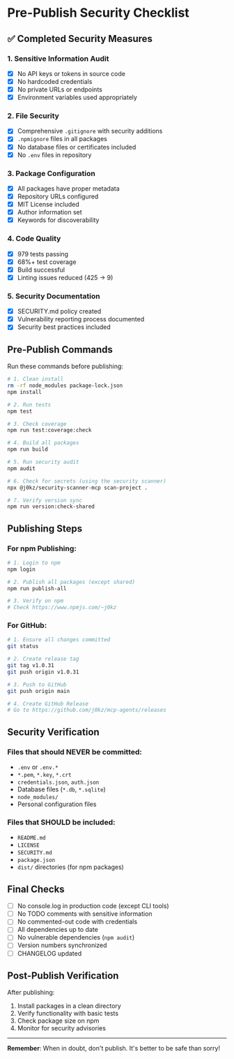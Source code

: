 # Pre-Publish Security Checklist

## ✅ Completed Security Measures

### 1. Sensitive Information Audit
- [x] No API keys or tokens in source code
- [x] No hardcoded credentials
- [x] No private URLs or endpoints
- [x] Environment variables used appropriately

### 2. File Security
- [x] Comprehensive `.gitignore` with security additions
- [x] `.npmignore` files in all packages
- [x] No database files or certificates included
- [x] No `.env` files in repository

### 3. Package Configuration
- [x] All packages have proper metadata
- [x] Repository URLs configured
- [x] MIT License included
- [x] Author information set
- [x] Keywords for discoverability

### 4. Code Quality
- [x] 979 tests passing
- [x] 68%+ test coverage
- [x] Build successful
- [x] Linting issues reduced (425 → 9)

### 5. Security Documentation
- [x] SECURITY.md policy created
- [x] Vulnerability reporting process documented
- [x] Security best practices included

## Pre-Publish Commands

Run these commands before publishing:

```bash
# 1. Clean install
rm -rf node_modules package-lock.json
npm install

# 2. Run tests
npm test

# 3. Check coverage
npm run test:coverage:check

# 4. Build all packages
npm run build

# 5. Run security audit
npm audit

# 6. Check for secrets (using the security scanner)
npx @j0kz/security-scanner-mcp scan-project .

# 7. Verify version sync
npm run version:check-shared
```

## Publishing Steps

### For npm Publishing:

```bash
# 1. Login to npm
npm login

# 2. Publish all packages (except shared)
npm run publish-all

# 3. Verify on npm
# Check https://www.npmjs.com/~j0kz
```

### For GitHub:

```bash
# 1. Ensure all changes committed
git status

# 2. Create release tag
git tag v1.0.31
git push origin v1.0.31

# 3. Push to GitHub
git push origin main

# 4. Create GitHub Release
# Go to https://github.com/j0kz/mcp-agents/releases
```

## Security Verification

### Files that should NEVER be committed:
- `.env` or `.env.*`
- `*.pem`, `*.key`, `*.crt`
- `credentials.json`, `auth.json`
- Database files (`*.db`, `*.sqlite`)
- `node_modules/`
- Personal configuration files

### Files that SHOULD be included:
- `README.md`
- `LICENSE`
- `SECURITY.md`
- `package.json`
- `dist/` directories (for npm packages)

## Final Checks

- [ ] No console.log in production code (except CLI tools)
- [ ] No TODO comments with sensitive information
- [ ] No commented-out code with credentials
- [ ] All dependencies up to date
- [ ] No vulnerable dependencies (`npm audit`)
- [ ] Version numbers synchronized
- [ ] CHANGELOG updated

## Post-Publish Verification

After publishing:
1. Install packages in a clean directory
2. Verify functionality with basic tests
3. Check package size on npm
4. Monitor for security advisories

---

**Remember**: When in doubt, don't publish. It's better to be safe than sorry!